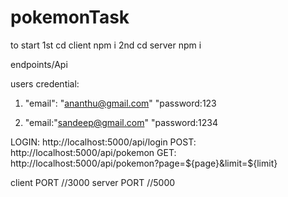 # pokemonTask

to start
1st cd client npm i
2nd cd server npm i

endpoints/Api

users credential:
1.  "email": "ananthu@gmail.com"
    "password:123
    
    
2.  "email:"sandeep@gmail.com"
    "password:1234


LOGIN:  http://localhost:5000/api/login
POST:   http://localhost:5000/api/pokemon
GET:    http://localhost:5000/api/pokemon?page=${page}&limit=${limit}

client PORT //3000
server PORT //5000



